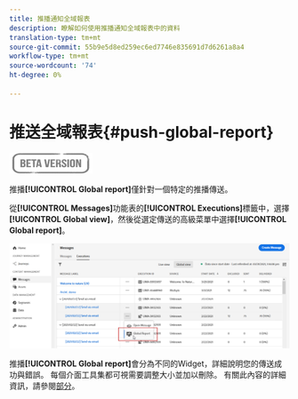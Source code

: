 ```yaml
---
title: 推播通知全域報表
description: 瞭解如何使用推播通知全域報表中的資料
translation-type: tm+mt
source-git-commit: 55b9e5d8ed259ec6ed7746e835691d7d6261a8a4
workflow-type: tm+mt
source-wordcount: '74'
ht-degree: 0%

---
```


# 推送全域報表{#push-global-report}

![](../assets/do-not-localize/badge.png)

推播&#x200B;**[!UICONTROL Global report]**&#x200B;僅針對一個特定的推播傳送。

從&#x200B;**[!UICONTROL Messages]**&#x200B;功能表的&#x200B;**[!UICONTROL Executions]**&#x200B;標籤中，選擇&#x200B;**[!UICONTROL Global view]**，然後從選定傳送的高級菜單中選擇&#x200B;**[!UICONTROL Global report]**。

![](../assets/global_report_11.png)

推播&#x200B;**[!UICONTROL Global report]**&#x200B;會分為不同的Widget，詳細說明您的傳送成功與錯誤。 每個介面工具集都可視需要調整大小並加以刪除。 有關此內容的詳細資訊，請參閱[部分](global-report.md#modify-dashboard)。
